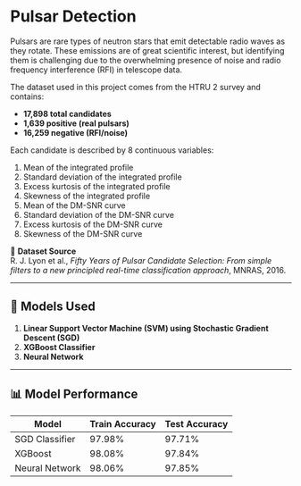 # Pulsar Detection

Pulsars are rare types of neutron stars that emit detectable radio waves as they rotate. These emissions are of great scientific interest, but identifying them is challenging due to the overwhelming presence of noise and radio frequency interference (RFI) in telescope data.

The dataset used in this project comes from the HTRU 2 survey and contains:
- **17,898 total candidates**
- **1,639 positive (real pulsars)**
- **16,259 negative (RFI/noise)**

Each candidate is described by 8 continuous variables:
1. Mean of the integrated profile  
2. Standard deviation of the integrated profile  
3. Excess kurtosis of the integrated profile  
4. Skewness of the integrated profile  
5. Mean of the DM-SNR curve  
6. Standard deviation of the DM-SNR curve  
7. Excess kurtosis of the DM-SNR curve  
8. Skewness of the DM-SNR curve  

📄 **Dataset Source**  
R. J. Lyon et al., *Fifty Years of Pulsar Candidate Selection: From simple filters to a new principled real-time classification approach*, MNRAS, 2016.

---

## 🧠 Models Used

1. **Linear Support Vector Machine (SVM) using Stochastic Gradient Descent (SGD)**
2. **XGBoost Classifier**
3. **Neural Network**

---

## 📊 Model Performance

| Model            | Train Accuracy   | Test Accuracy |
|------------------|------------------|---------------|
| SGD Classifier   | 97.98%           | 97.71%        |
| XGBoost          | 98.08%           | 97.84%        |
| Neural Network   | 98.06%           | 97.85%        |
